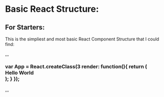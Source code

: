 <h1>Basic React Structure:</h1>

<h2>For Starters:</h2>

This is the simpliest and most basic React Component Structure that I could find:

,,,
<h3>var App = React.createClass(3
    render: function(){
        return (<div>Hello World</div>);
    }
});</h3>
,,,
